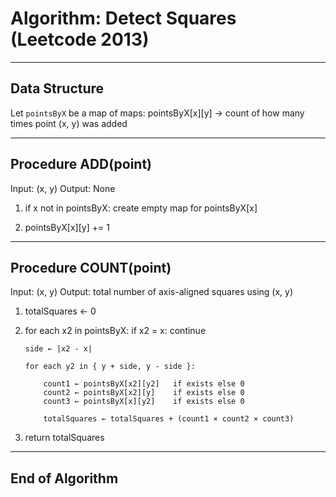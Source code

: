 # Algorithm: Detect Squares (Leetcode 2013)

---

## Data Structure
Let `pointsByX` be a map of maps:
    pointsByX[x][y] → count of how many times point (x, y) was added

---

## Procedure ADD(point)
Input: (x, y)
Output: None

1. if x not in pointsByX:
       create empty map for pointsByX[x]

2. pointsByX[x][y] += 1

---

## Procedure COUNT(point)
Input: (x, y)
Output: total number of axis-aligned squares using (x, y)

1. totalSquares ← 0

2. for each x2 in pointsByX:
       if x2 = x:
           continue

       side ← |x2 - x|

       for each y2 in { y + side, y - side }:
           
           count1 ← pointsByX[x2][y2]   if exists else 0
           count2 ← pointsByX[x2][y]    if exists else 0
           count3 ← pointsByX[x][y2]    if exists else 0

           totalSquares ← totalSquares + (count1 × count2 × count3)

3. return totalSquares

---

## End of Algorithm
